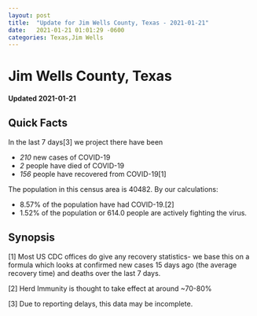 ```yaml
---
layout: post
title:  "Update for Jim Wells County, Texas - 2021-01-21"
date:   2021-01-21 01:01:29 -0600
categories: Texas,Jim Wells
---
```


# Jim Wells County, Texas
#### Updated 2021-01-21

## Quick Facts

In the last 7 days[3] we project there have been
- *210* new cases of COVID-19
- *2* people have died of COVID-19
- *156* people have recovered from COVID-19[1]

The population in this census area is 40482. By our calculations:
- 8.57% of the population have had COVID-19.[2]
- 1.52% of the population or 614.0 people are actively fighting the virus.

## Synopsis




[1] Most US CDC offices do give any recovery statistics- we base this on a formula which looks at confirmed new cases
15 days ago (the average recovery time) and deaths over the last 7 days.

[2] Herd Immunity is thought to take effect at around ~70-80%

[3] Due to reporting delays, this data may be incomplete.
 
    
